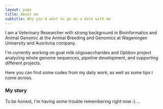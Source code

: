 ```yaml
---
layout: page
title: About me
subtitle: Why you'd want to go on a date with me
---
```


I am a  Veterinary Researcher with strong background in Bioinformatics and Animal Genomic at the Animal Breeding and Genomics at Wageningen University and Ausnturia company.

I'm currently working on goat milk oligosaccharides and Optibov project analyzing whole genome sequences, pipeline development, and supporting different projects.

Here you can find some codes from my daily work, as well as some tips I come across.

### My story

To be honest, I'm having some trouble remembering right now :)....
